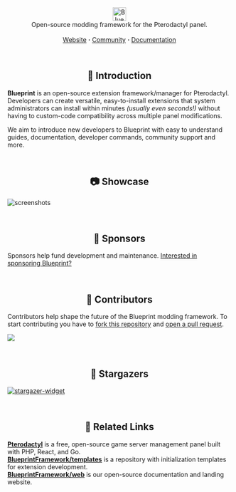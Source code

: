 <!-- Header -->
<br/><p align="center">
  <picture>
    <source media="(prefers-color-scheme: dark)" srcset="https://github.com/BlueprintFramework/main/assets/103201875/c0072c61-0135-4931-b5fa-ce4ee7d79f4a">
    <source media="(prefers-color-scheme: light)" srcset="https://github.com/BlueprintFramework/main/assets/103201875/a652a6e7-b53f-4dcd-ae4e-2051f5c9c7b9">
    <img alt="Blueprint" src="https://github.com/BlueprintFramework/main/assets/103201875/c0072c61-0135-4931-b5fa-ce4ee7d79f4a" height="30">
  </picture>
  <br/>
  Open-source modding framework for the Pterodactyl panel.
  <br/><br/>
  <a href="https://blueprint.zip">Website</a> <b>·</b>
  <a href="https://discord.gg/CUwHwv6xRe">Community</a> <b>·</b>
  <a href="https://blueprint.zip/docs">Documentation</a>
</p>



<!-- Introduction -->
<br/><h2 align="center">🧩 Introduction</h2>

**Blueprint** is an open-source extension framework/manager for Pterodactyl. Developers can create versatile, easy-to-install extensions that system administrators can install within minutes *(usually even seconds!)* without having to custom-code compatibility across multiple panel modifications.

We aim to introduce new developers to Blueprint with easy to understand guides, documentation, developer commands, community support and more.



<!-- Showcase -->
<br/><h2 align="center">📷 Showcase</h2>

![screenshots](https://github.com/BlueprintFramework/main/assets/103201875/cb66943e-a60e-44e5-afd4-90475b106244)



<!-- Sponsors -->
<br/><h2 align="center">💖 Sponsors</h2>

Sponsors help fund development and maintenance. [Interested in sponsoring Blueprint?](https://github.com/sponsors/prplwtf)



<!-- Contributors -->
<br/><h2 align="center">👥 Contributors</h2>

Contributors help shape the future of the Blueprint modding framework. To start contributing you have to [fork this repository](https://github.com/blueprintFramework/main/fork) and [open a pull request](https://github.com/BlueprintFramework/main/compare).

<a href="https://github.com/BlueprintFramework/main/graphs/contributors">
  <img src="https://contrib.rocks/image?repo=BlueprintFramework/main" />
</a>



<!-- Stargazers -->
<br/><h2 align="center">🌟 Stargazers</h2>

<a href="https://github.com/BlueprintFramework/main/stargazers">
  <picture>
    <source media="(prefers-color-scheme: light)" srcset="http://reporoster.com/stars/BlueprintFramework/main">
    <img alt="stargazer-widget" src="http://reporoster.com/stars/dark/BlueprintFramework/main">
  </picture>
</a>



<!-- Related Links -->
<br/><h2 align="center">🔗 Related Links</h2>

[**Pterodactyl**](https://pterodactyl.io/) is a free, open-source game server management panel built with PHP, React, and Go.\
[**BlueprintFramework/templates**](https://github.com/BlueprintFramework/templates) is a repository with initialization templates for extension development.\
[**BlueprintFramework/web**](https://github.com/BlueprintFramework/web) is our open-source documentation and landing website.
